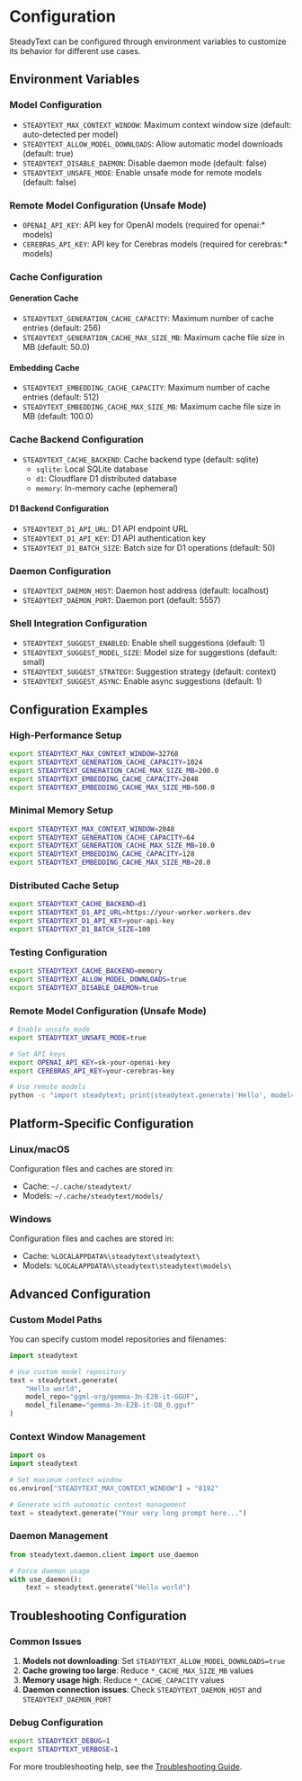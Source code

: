 # Configuration

SteadyText can be configured through environment variables to customize its behavior for different use cases.

## Environment Variables

### Model Configuration

- `STEADYTEXT_MAX_CONTEXT_WINDOW`: Maximum context window size (default: auto-detected per model)
- `STEADYTEXT_ALLOW_MODEL_DOWNLOADS`: Allow automatic model downloads (default: true)
- `STEADYTEXT_DISABLE_DAEMON`: Disable daemon mode (default: false)
- `STEADYTEXT_UNSAFE_MODE`: Enable unsafe mode for remote models (default: false)

### Remote Model Configuration (Unsafe Mode)

- `OPENAI_API_KEY`: API key for OpenAI models (required for openai:* models)
- `CEREBRAS_API_KEY`: API key for Cerebras models (required for cerebras:* models)

### Cache Configuration

#### Generation Cache
- `STEADYTEXT_GENERATION_CACHE_CAPACITY`: Maximum number of cache entries (default: 256)
- `STEADYTEXT_GENERATION_CACHE_MAX_SIZE_MB`: Maximum cache file size in MB (default: 50.0)

#### Embedding Cache
- `STEADYTEXT_EMBEDDING_CACHE_CAPACITY`: Maximum number of cache entries (default: 512)
- `STEADYTEXT_EMBEDDING_CACHE_MAX_SIZE_MB`: Maximum cache file size in MB (default: 100.0)

### Cache Backend Configuration

- `STEADYTEXT_CACHE_BACKEND`: Cache backend type (default: sqlite)
  - `sqlite`: Local SQLite database
  - `d1`: Cloudflare D1 distributed database
  - `memory`: In-memory cache (ephemeral)

#### D1 Backend Configuration
- `STEADYTEXT_D1_API_URL`: D1 API endpoint URL
- `STEADYTEXT_D1_API_KEY`: D1 API authentication key
- `STEADYTEXT_D1_BATCH_SIZE`: Batch size for D1 operations (default: 50)

### Daemon Configuration

- `STEADYTEXT_DAEMON_HOST`: Daemon host address (default: localhost)
- `STEADYTEXT_DAEMON_PORT`: Daemon port (default: 5557)

### Shell Integration Configuration

- `STEADYTEXT_SUGGEST_ENABLED`: Enable shell suggestions (default: 1)
- `STEADYTEXT_SUGGEST_MODEL_SIZE`: Model size for suggestions (default: small)
- `STEADYTEXT_SUGGEST_STRATEGY`: Suggestion strategy (default: context)
- `STEADYTEXT_SUGGEST_ASYNC`: Enable async suggestions (default: 1)

## Configuration Examples

### High-Performance Setup
```bash
export STEADYTEXT_MAX_CONTEXT_WINDOW=32768
export STEADYTEXT_GENERATION_CACHE_CAPACITY=1024
export STEADYTEXT_GENERATION_CACHE_MAX_SIZE_MB=200.0
export STEADYTEXT_EMBEDDING_CACHE_CAPACITY=2048
export STEADYTEXT_EMBEDDING_CACHE_MAX_SIZE_MB=500.0
```

### Minimal Memory Setup
```bash
export STEADYTEXT_MAX_CONTEXT_WINDOW=2048
export STEADYTEXT_GENERATION_CACHE_CAPACITY=64
export STEADYTEXT_GENERATION_CACHE_MAX_SIZE_MB=10.0
export STEADYTEXT_EMBEDDING_CACHE_CAPACITY=128
export STEADYTEXT_EMBEDDING_CACHE_MAX_SIZE_MB=20.0
```

### Distributed Cache Setup
```bash
export STEADYTEXT_CACHE_BACKEND=d1
export STEADYTEXT_D1_API_URL=https://your-worker.workers.dev
export STEADYTEXT_D1_API_KEY=your-api-key
export STEADYTEXT_D1_BATCH_SIZE=100
```

### Testing Configuration
```bash
export STEADYTEXT_CACHE_BACKEND=memory
export STEADYTEXT_ALLOW_MODEL_DOWNLOADS=true
export STEADYTEXT_DISABLE_DAEMON=true
```

### Remote Model Configuration (Unsafe Mode)
```bash
# Enable unsafe mode
export STEADYTEXT_UNSAFE_MODE=true

# Set API keys
export OPENAI_API_KEY=sk-your-openai-key
export CEREBRAS_API_KEY=your-cerebras-key

# Use remote models
python -c "import steadytext; print(steadytext.generate('Hello', model='openai:gpt-4o-mini'))"
```

## Platform-Specific Configuration

### Linux/macOS
Configuration files and caches are stored in:
- Cache: `~/.cache/steadytext/`
- Models: `~/.cache/steadytext/models/`

### Windows
Configuration files and caches are stored in:
- Cache: `%LOCALAPPDATA%\steadytext\steadytext\`
- Models: `%LOCALAPPDATA%\steadytext\steadytext\models\`

## Advanced Configuration

### Custom Model Paths
You can specify custom model repositories and filenames:

```python
import steadytext

# Use custom model repository
text = steadytext.generate(
    "Hello world",
    model_repo="ggml-org/gemma-3n-E2B-it-GGUF",
    model_filename="gemma-3n-E2B-it-Q8_0.gguf"
)
```

### Context Window Management
```python
import os
import steadytext

# Set maximum context window
os.environ["STEADYTEXT_MAX_CONTEXT_WINDOW"] = "8192"

# Generate with automatic context management
text = steadytext.generate("Your very long prompt here...")
```

### Daemon Management
```python
from steadytext.daemon.client import use_daemon

# Force daemon usage
with use_daemon():
    text = steadytext.generate("Hello world")
```

## Troubleshooting Configuration

### Common Issues

1. **Models not downloading**: Set `STEADYTEXT_ALLOW_MODEL_DOWNLOADS=true`
2. **Cache growing too large**: Reduce `*_CACHE_MAX_SIZE_MB` values
3. **Memory usage high**: Reduce `*_CACHE_CAPACITY` values
4. **Daemon connection issues**: Check `STEADYTEXT_DAEMON_HOST` and `STEADYTEXT_DAEMON_PORT`

### Debug Configuration
```bash
export STEADYTEXT_DEBUG=1
export STEADYTEXT_VERBOSE=1
```

For more troubleshooting help, see the [Troubleshooting Guide](../troubleshooting.md).